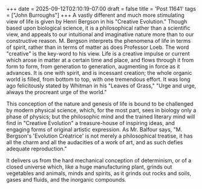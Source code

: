 +++
date = 2025-09-12T02:10:19-07:00
draft = false
title = 'Post 11641'
tags = ["John Burroughs"]
+++
A vastly different and much more stimulating view of life is given by Henri Bergson in his "Creative Evolution." Though based upon biological science, it is a philosophical rather than a scientific view, and appeals to our intuitional and imaginative nature more than to our constructive reason. M. Bergson interprets the phenomena of life in terms of spirit, rather than in terms of matter as does Professor Loeb. The word "creative" is the key-word to his view. Life is a creative impulse or current which arose in matter at a certain time and place, and flows through it from form to form, from generation to generation, augmenting in force as it advances. It is one with spirit, and is incessant creation; the whole organic world is filled, from bottom to top, with one tremendous effort. It was long ago felicitously stated by Whitman in his "Leaves of Grass," "Urge and urge, always the procreant urge of the world."

This conception of the nature and genesis of life is bound to be challenged by modern physical science, which, for the most part, sees in biology only a phase of physics; but the philosophic mind and the trained literary mind will find in "Creative Evolution" a treasure-house of inspiring ideas, and engaging forms of original artistic expression. As Mr. Balfour says, "M. Bergson's 'Evolution Créatrice' is not merely a philosophical treatise, it has all the charm and all the audacities of a work of art, and as such defies adequate reproduction."

It delivers us from the hard mechanical conception of determinism, or of a closed universe which, like a huge manufacturing plant, grinds out vegetables and animals, minds and spirits, as it grinds out rocks and soils, gases and fluids, and the inorganic compounds.
